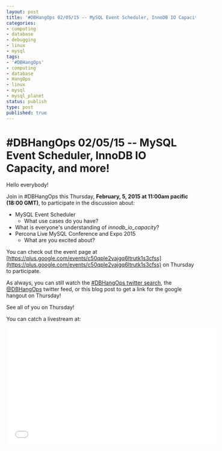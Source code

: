 ```yaml
---
layout: post
title: '#DBHangOps 02/05/15 -- MySQL Event Scheduler, InnoDB IO Capacity, and more!'
categories:
- computing
- database
- debugging
- linux
- mysql
tags:
- '#DBHangOps'
- computing
- database
- HangOps
- linux
- mysql
- mysql_planet
status: publish
type: post
published: true
---
```

\#DBHangOps 02/05/15 -- MySQL Event Scheduler, InnoDB IO Capacity, and more!
=========================================================

Hello everybody!

Join in \#DBHangOps this Thursday, **February, 5, 2015 at 11:00am pacific (18:00 GMT)**, to participate in the discussion about:

* MySQL Event Scheduler
  * What use cases do you have?
* What is everyone's understanding of *innodb_io_capacity*?
* Percona Live MySQL Conference and Expo 2015
  * What are you excited about?

You can check out the event page at [https://plus.google.com/events/c50qple2vajgq6ltrutk1s3cfss](https://plus.google.com/events/c50qple2vajgq6ltrutk1s3cfss) on Thursday to participate.

As always, you can still watch the [\#DBHangOps twitter search](https://twitter.com/search/realtime?q=%23DBHangOps), the [@DBHangOps](https://twitter.com/dbhangops) twitter feed, or this blog post to get a link for the google hangout on Thursday!

See all of you on Thursday!

You can catch a livestream at:

<iframe width="560" height="315" src="//www.youtube.com/embed/K8sqsLoHZes" frameborder="0" allowfullscreen></iframe>
